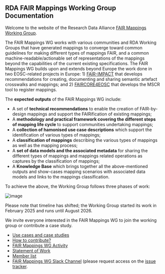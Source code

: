 ## RDA FAIR Mappings Working Group Documentation

Welcome to the website of the Research Data Alliance [FAIR Mappings Working Group](https://www.rd-alliance.org/groups/fair-mappings-wg/activity/).

The FAIR Mappings WG works with various communities and RDA Working Groups that have generated mappings to converge toward common guidelines for making different types of mappings FAIR, and a common machine-readable/actionable set of representations of the mappings beyond the capabilities of the current existing specifications. The FAIR Mappings WG builds upon and extends beyond Europe the work done in two EOSC-related projects in Europe: 1) [FAIR-IMPACT](https://fair-impact.eu/wp4-metadata-and-ontologies) that develops recommendations for creating, documenting and sharing semantic artefact crosswalks and mappings; and 2) [FAIRCORE4EOSC](https://faircore4eosc.eu/eosc-core-components/metadata-schema-and-crosswalk-registry-mscr) that develops the MSCR tool to register mappings.

The <b>expected outputs</b> of the FAIR Mappings WG include:

- A set of <b>technical recommendations</b> to enable the creation of FAIR-by-design mappings and support the FAIRification of existing mappings;
- A <b>methodology and practical framework covering the different steps of mapping life cycle</b> to support communities undertaking mappings;
- A <b>collection of hamonised use case descriptions</b> which support the identification of various types of mappings;
- A <b>classification of mappings</b> describing the various types of mappings as well as the mapping process;
- A <b>set of data models and the associated metadata</b> for sharing the different types of mappings and mappings related operations as captures by the classification of mappings;
- A <b>Knowledge Base</b> which brings together all the above-mentioned outputs and show-cases mapping scenarios with associated data models and links to the mappings classification.

To achieve the above, the Working Group follows three phases of work:

![image](https://github.com/user-attachments/assets/fac486bb-4c99-436a-b6c1-1b2facef9ec6)

Please note that timeline has shifted; the Working Group started its work in February 2025 and runs until August 2026.  

We invite everyone interested in the FAIR Mappings WG to join the working group or contribute a case study.

- [Use cases and case studies](use-cases.md)
- [How to contribute?](https://github.com/mapping-commons/rda-fair-mappings/blob/main/CONTRIBUTING.md)
- [FAIR Mappings WG Activity](https://www.rd-alliance.org/groups/fair-mappings-wg/activity/)
- [Statement of Work](https://www.rd-alliance.org/groups/fair-mappings-wg/work-statement/?sow=174262)
- [Member list](https://www.rd-alliance.org/groups/fair-mappings-wg/members/all-members/)
- [FAIR Mappings WG Slack Channel](https://obo-communitygroup.slack.com/archives/C0811AQDC0H) (please request access on the [issue tracker](https://github.com/mapping-commons/rda-fair-mappings/issues).
